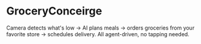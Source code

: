 # GroceryConceirge
Camera detects what's low → AI plans meals → orders groceries from your favorite store → schedules delivery. All agent-driven, no tapping needed.
